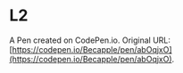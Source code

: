 # L2

A Pen created on CodePen.io. Original URL: [https://codepen.io/Becapple/pen/abOqjxO](https://codepen.io/Becapple/pen/abOqjxO).


